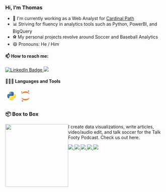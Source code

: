 ### Hi, I’m Thomas

- 🧭 I'm currently working as a Web Analyst for [Cardinal Path](https://www.cardinalpath.com/)
- 📊 Striving for fluency in analytics tools such as Python, PowerBI, and BigQuery
- ⚽ My personal projects revolve around Soccer and Baseball Analytics
- 😄 Pronouns: He / Him

#### 📫 How to reach me:

<div id="badges">
  <a href="https://www.linkedin.com/in/thomas-mckeon-2020/">
    <img src="https://img.shields.io/badge/LinkedIn-blue?style=for-the-badge&logo=linkedin&logoColor=white" alt="LinkedIn Badge"/>
  </a>
  <a href="mailto:thomas.mckeon@protonmail.com"> <img src="https://img.shields.io/badge/ProtonMail-8B89CC?style=for-the-badge&logo=protonmail&logoColor=white"/>
  </a>
</div>

#### 👨🏻‍💻 Languages and Tools <br />

<code><img height="40" src="https://raw.githubusercontent.com/github/explore/80688e429a7d4ef2fca1e82350fe8e3517d3494d/topics/python/python.png"></code>
<code><img height="40" src="https://raw.githubusercontent.com/github/explore/80688e429a7d4ef2fca1e82350fe8e3517d3494d/topics/jupyter-notebook/jupyter-notebook.png"></code>

### 📦 Box to Box

<img align="left" src="https://user-images.githubusercontent.com/105253832/186941542-87a8bfca-6bd9-43d0-9b42-77b6dc87d860.jpeg" width="200" height="200">

I create data visualizations, write articles, video/audio edit, and talk soccer for the Talk Footy Podcast. Check us out here.

<div id="badges">
  <a href="https://twitter.com/Box2Box_Pod">
    <img src="https://img.shields.io/badge/Twitter-1DA1F2?style=for-the-badge&logo=twitter&logoColor=white"/>
  </a>
  <a href="https://www.instagram.com/boxtoboxtobox/"> <img src="https://img.shields.io/badge/Instagram-E4405F?style=for-the-badge&logo=instagram&logoColor=white"/>
  </a>
  <a href="https://www.youtube.com/channel/UCrncIOgbmzhnWTGBrUIdpuA"> <img src="https://img.shields.io/badge/YouTube-red?style=for-the-badge&logo=youtube&logoColor=white"/>
  </a>
    <a href="https://boxtobox.netlify.app/"> <img src="https://img.shields.io/badge/website-000000?style=for-the-badge&logo=About.me&logoColor=white"/>
  </a>
  <a href="mailto:boxtobox.mht@gmail.com"> <img src="https://img.shields.io/badge/Gmail-D14836?style=for-the-badge&logo=gmail&logoColor=white"/>
  </a>
  
</div>

